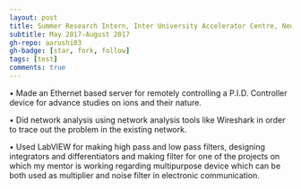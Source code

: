 ```yaml
---
layout: post
title: Summer Research Intern, Inter University Accelerator Centre, New Delhi, India 
subtitle: May 2017-August 2017 
gh-repo: aarushi03
gh-badge: [star, fork, follow]
tags: [test]
comments: true
---
```



•  Made an Ethernet based server for remotely controlling a P.I.D. Controller device for advance studies on ions and their nature.

•  Did network analysis using network analysis tools like Wireshark in order to trace out the problem in the existing network.

•  Used LabVIEW for making high pass and low pass filters, designing integrators and differentiators and making filter for one of the projects on which my mentor is working regarding multipurpose device which can be both used as multiplier and noise filter in electronic communication.
